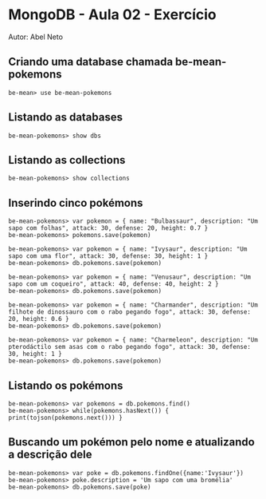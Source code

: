 # MongoDB - Aula 02 - Exercício
Autor: Abel Neto

## Criando uma database chamada be-mean-pokemons

```
be-mean> use be-mean-pokemons
```

## Listando as databases

```
be-mean-pokemons> show dbs
```

## Listando as collections

```
be-mean-pokemons> show collections
```

## Inserindo cinco pokémons

```
be-mean-pokemons> var pokemon = { name: "Bulbassaur", description: "Um sapo com folhas", attack: 30, defense: 20, height: 0.7 }
be-mean-pokemons> pokemons.save(pokemon)

be-mean-pokemons> var pokemon = { name: "Ivysaur", description: "Um sapo com uma flor", attack: 30, defense: 30, height: 1 }
be-mean-pokemons> db.pokemons.save(pokemon)

be-mean-pokemons> var pokemon = { name: "Venusaur", description: "Um sapo com um coqueiro", attack: 40, defense: 40, height: 2 }
be-mean-pokemons> db.pokemons.save(pokemon)

be-mean-pokemons> var pokemon = { name: "Charmander", description: "Um filhote de dinossauro com o rabo pegando fogo", attack: 30, defense: 20, height: 0.6 }
be-mean-pokemons> db.pokemons.save(pokemon)

be-mean-pokemons> var pokemon = { name: "Charmeleon", description: "Um pterodáctilo sem asas com o rabo pegando fogo", attack: 30, defense: 30, height: 1 }
be-mean-pokemons> db.pokemons.save(pokemon)
```

## Listando os pokémons

```
be-mean-pokemons> var pokemons = db.pokemons.find()
be-mean-pokemons> while(pokemons.hasNext()) { print(tojson(pokemons.next())) }
```

## Buscando um pokémon pelo nome e atualizando a descrição dele

```
be-mean-pokemons> var poke = db.pokemons.findOne({name:'Ivysaur'})
be-mean-pokemons> poke.description = 'Um sapo com uma bromélia'
be-mean-pokemons> db.pokemons.save(poke)
```

